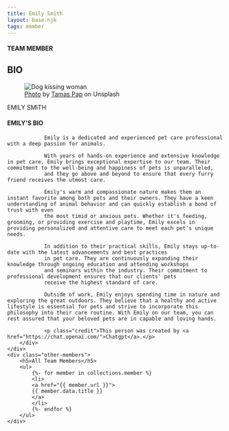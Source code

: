 ```yaml
---
title: Emily Smith
layout: base.njk
tags: member
---
```

<section class="team-member-bio">
    <div class="about-us-header">
        <div>
            <div class="vertical-line"></div>
        </div>
        <div class="header-text">
            <h4>TEAM MEMBER</h4>
            <h1 id="team-header">BIO</h1>
        </div>
    </div>
    <div class="team-member-img-and-bio">
        <div class="team-member-img">
            <div>
                <figure>
                    <img src="\images\team-member1.png" alt="Dog kissing woman">
                    <figcaption class="img-caption">
                    <a href="https://unsplash.com/photos/Qdt8f7Tcle0">Photo</a> by <a href="https://unsplash.com/@tamasp">Tamas Pap</a> on Unsplash</figcaption>
                </figure>
                <p>EMILY SMITH</p>
            </div>
        </div>
        <div class="team-member-info">
            <h4>EMILY'S BIO</h4>

                Emily is a dedicated and experienced pet care professional with a deep passion for animals. 

                With years of hands-on experience and extensive knowledge in pet care, Emily brings exceptional expertise to our team. Their commitment to the well-being and happiness of pets is unparalleled, 
                and they go above and beyond to ensure that every furry friend receives the utmost care.

                Emily's warm and compassionate nature makes them an instant favorite among both pets and their owners. They have a keen understanding of animal behavior and can quickly establish a bond of trust with even 
                the most timid or anxious pets. Whether it's feeding, grooming, or providing exercise and playtime, Emily excels in providing personalized and attentive care to meet each pet's unique needs.

                In addition to their practical skills, Emily stays up-to-date with the latest advancements and best practices 
                in pet care. They are continuously expanding their knowledge through ongoing education and attending workshops 
                and seminars within the industry. Their commitment to professional development ensures that our clients' pets 
                receive the highest standard of care.
                
                Outside of work, Emily enjoys spending time in nature and exploring the great outdoors. They believe that a healthy and active lifestyle is essential for pets and strive to incorporate this philosophy into their care routine. With Emily on our team, you can rest assured that your beloved pets are in capable and loving hands.

                <p class="credit">This person was created by <a href="https://chat.openai.com/">Chatgpt</a>.</p>
        </div>
    </div>
    <div class="other-members">
        <h5>All Team Members</h5>
        <ul>
            {%- for member in collections.member %}
            <li>
            <a href="{{ member.url }}">
            {{ member.data.title }}
            </a>
            </li>
            {%- endfor %}
        </ul>
    </div>
</section>